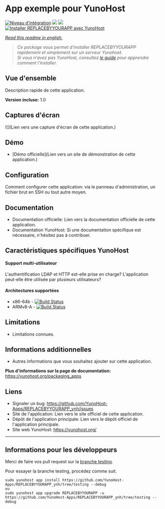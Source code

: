 # App exemple pour YunoHost

[![Niveau d'intégration](https://dash.yunohost.org/integration/REPLACEBYYOURAPP.svg)](https://dash.yunohost.org/appci/app/REPLACEBYYOURAPP) ![](https://ci-apps.yunohost.org/ci/badges/REPLACEBYYOURAPP.status.svg) ![](https://ci-apps.yunohost.org/ci/badges/REPLACEBYYOURAPP.maintain.svg)  
[![Installer REPLACEBYYOURAPP avec YunoHost](https://install-app.yunohost.org/install-with-yunohost.png)](https://install-app.yunohost.org/?app=REPLACEBYYOURAPP)

*[Read this readme in english.](./README.md)* 

> *Ce package vous permet d'installer REPLACEBYYOURAPP rapidement et simplement sur un serveur Yunohost.  
Si vous n'avez pas YunoHost, consultez [le guide](https://yunohost.org/#/install) pour apprendre comment l'installer.*

## Vue d'ensemble
Description rapide de cette application.

**Version incluse:** 1.0

## Captures d'écran

![](Lien vers une capture d'écran de cette application.)

## Démo

* [Démo officielle](Lien vers un site de démonstration de cette application.)

## Configuration

Comment configurer cette application: via le panneau d'administration, un fichier brut en SSH ou tout autre moyen.

## Documentation

 * Documentation officielle: Lien vers la documentation officielle de cette application.
 * Documentation YunoHost: Si une documentation spécifique est nécessaire, n'hésitez pas à contribuer.

## Caractéristiques spécifiques YunoHost

#### Support multi-utilisateur

L'authentification LDAP et HTTP est-elle prise en charge?
L'application peut-elle être utilisée par plusieurs utilisateurs?

#### Architectures supportées

* x86-64b - [![Build Status](https://ci-apps.yunohost.org/ci/logs/REPLACEBYYOURAPP%20%28Apps%29.svg)](https://ci-apps.yunohost.org/ci/apps/REPLACEBYYOURAPP/)
* ARMv8-A - [![Build Status](https://ci-apps-arm.yunohost.org/ci/logs/REPLACEBYYOURAPP%20%28Apps%29.svg)](https://ci-apps-arm.yunohost.org/ci/apps/REPLACEBYYOURAPP/)

## Limitations

* Limitations connues.

## Informations additionnelles

* Autres informations que vous souhaitez ajouter sur cette application.

**Plus d'informations sur la page de documentation:**  
https://yunohost.org/packaging_apps

## Liens

 * Signaler un bug: https://github.com/YunoHost-Apps/REPLACEBYYOURAPP_ynh/issues
 * Site de l'application: Lien vers le site officiel de cette application.
 * Dépôt de l'application principale: Lien vers le dépôt officiel de l'application principale.
 * Site web YunoHost: https://yunohost.org/

---

Informations pour les développeurs
----------------

Merci de faire vos pull request sur la [branche testing](https://github.com/YunoHost-Apps/REPLACEBYYOURAPP_ynh/tree/testing).

Pour essayer la branche testing, procédez comme suit.
```
sudo yunohost app install https://github.com/YunoHost-Apps/REPLACEBYYOURAPP_ynh/tree/testing --debug
ou
sudo yunohost app upgrade REPLACEBYYOURAPP -u https://github.com/YunoHost-Apps/REPLACEBYYOURAPP_ynh/tree/testing --debug
```
